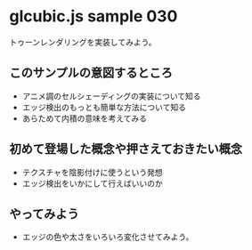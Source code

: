 # glcubic.js sample 030

トゥーンレンダリングを実装してみよう。

## このサンプルの意図するところ

* アニメ調のセルシェーディングの実装について知る
* エッジ検出のもっとも簡単な方法について知る
* あらためて内積の意味を考えてみる

## 初めて登場した概念や押さえておきたい概念

* テクスチャを陰影付けに使うという発想
* エッジ検出をいかにして行えばいいのか

## やってみよう

* エッジの色や太さをいろいろ変化させてみよう。


